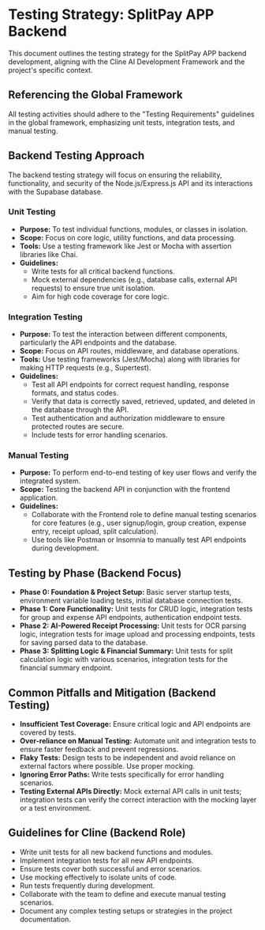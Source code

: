 # Testing Strategy: SplitPay APP Backend

This document outlines the testing strategy for the SplitPay APP backend development, aligning with the Cline AI Development Framework and the project's specific context.

## Referencing the Global Framework

All testing activities should adhere to the "Testing Requirements" guidelines in the global framework, emphasizing unit tests, integration tests, and manual testing.

## Backend Testing Approach

The backend testing strategy will focus on ensuring the reliability, functionality, and security of the Node.js/Express.js API and its interactions with the Supabase database.

### Unit Testing

*   **Purpose:** To test individual functions, modules, or classes in isolation.
*   **Scope:** Focus on core logic, utility functions, and data processing.
*   **Tools:** Use a testing framework like Jest or Mocha with assertion libraries like Chai.
*   **Guidelines:**
    *   Write tests for all critical backend functions.
    *   Mock external dependencies (e.g., database calls, external API requests) to ensure true unit isolation.
    *   Aim for high code coverage for core logic.

### Integration Testing

*   **Purpose:** To test the interaction between different components, particularly the API endpoints and the database.
*   **Scope:** Focus on API routes, middleware, and database operations.
*   **Tools:** Use testing frameworks (Jest/Mocha) along with libraries for making HTTP requests (e.g., Supertest).
*   **Guidelines:**
    *   Test all API endpoints for correct request handling, response formats, and status codes.
    *   Verify that data is correctly saved, retrieved, updated, and deleted in the database through the API.
    *   Test authentication and authorization middleware to ensure protected routes are secure.
    *   Include tests for error handling scenarios.

### Manual Testing

*   **Purpose:** To perform end-to-end testing of key user flows and verify the integrated system.
*   **Scope:** Testing the backend API in conjunction with the frontend application.
*   **Guidelines:**
    *   Collaborate with the Frontend role to define manual testing scenarios for core features (e.g., user signup/login, group creation, expense entry, receipt upload, split calculation).
    *   Use tools like Postman or Insomnia to manually test API endpoints during development.

## Testing by Phase (Backend Focus)

*   **Phase 0: Foundation & Project Setup:** Basic server startup tests, environment variable loading tests, initial database connection tests.
*   **Phase 1: Core Functionality:** Unit tests for CRUD logic, integration tests for group and expense API endpoints, authentication endpoint tests.
*   **Phase 2: AI-Powered Receipt Processing:** Unit tests for OCR parsing logic, integration tests for image upload and processing endpoints, tests for saving parsed data to the database.
*   **Phase 3: Splitting Logic & Financial Summary:** Unit tests for split calculation logic with various scenarios, integration tests for the financial summary endpoint.

## Common Pitfalls and Mitigation (Backend Testing)

*   **Insufficient Test Coverage:** Ensure critical logic and API endpoints are covered by tests.
*   **Over-reliance on Manual Testing:** Automate unit and integration tests to ensure faster feedback and prevent regressions.
*   **Flaky Tests:** Design tests to be independent and avoid reliance on external factors where possible. Use proper mocking.
*   **Ignoring Error Paths:** Write tests specifically for error handling scenarios.
*   **Testing External APIs Directly:** Mock external API calls in unit tests; integration tests can verify the correct interaction with the mocking layer or a test environment.

## Guidelines for Cline (Backend Role)

*   Write unit tests for all new backend functions and modules.
*   Implement integration tests for all new API endpoints.
*   Ensure tests cover both successful and error scenarios.
*   Use mocking effectively to isolate units of code.
*   Run tests frequently during development.
*   Collaborate with the team to define and execute manual testing scenarios.
*   Document any complex testing setups or strategies in the project documentation.
